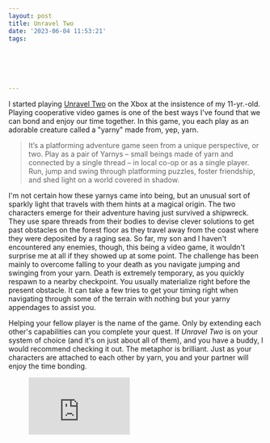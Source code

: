 ```yaml
---
layout: post
title: Unravel Two
date: '2023-06-04 11:53:21'
tags:






---
```


I started playing [Unravel Two](https://www.ea.com/games/unravel/unravel-two) on the Xbox at the insistence of my 11-yr.-old. Playing cooperative video games is one of the best ways I've found that we can bond and enjoy our time together. In this game, you each play as an adorable creature called a "yarny" made from, yep, yarn.

> It’s a platforming adventure game seen from a unique perspective, or two. Play as a pair of Yarnys – small beings made of yarn and connected by a single thread – in local co-op or as a single player. Run, jump and swing through platforming puzzles, foster friendship, and shed light on a world covered in shadow.

I'm not certain how these yarnys came into being, but an unusual sort of sparkly light that travels with them hints at a magical origin. The two characters emerge for their adventure having just survived a shipwreck. They use spare threads from their bodies to devise clever solutions to get past obstacles on the forest floor as they travel away from the coast where they were deposited by a raging sea. So far, my son and I haven't encountered any enemies, though, this being a video game, it wouldn't surprise me at all if they showed up at some point. The challenge has been mainly to overcome falling to your death as you navigate jumping and swinging from your yarn. Death is extremely temporary, as you quickly respawn to a nearby checkpoint. You usually materialize right before the present obstacle. It can take a few tries to get your timing right when navigating through some of the terrain with nothing but your yarny appendages to assist you.

Helping your fellow player is the name of the game. Only by extending each other's capabilities can you complete your quest. If _Unravel Two_ is on your system of choice (and it's on just about all of them), and you have a buddy, I would recommend checking it out. The metaphor is brilliant. Just as your characters are attached to each other by yarn, you and your partner will enjoy the time bonding.

<figure class="kg-card kg-embed-card"><iframe width="200" height="113" src="https://www.youtube.com/embed/j2TmLrTl6gs?feature=oembed" frameborder="0" allow="accelerometer; autoplay; clipboard-write; encrypted-media; gyroscope; picture-in-picture; web-share" allowfullscreen title="Unravel Two: Official Reveal Trailer | EA Play 2018"></iframe></figure>